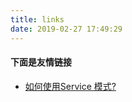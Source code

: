 ```yaml
---
title: links
date: 2019-02-27 17:49:29
---
```

#### 下面是友情链接
- [如何使用Service 模式?](https://oomusou.io/laravel/service/) 